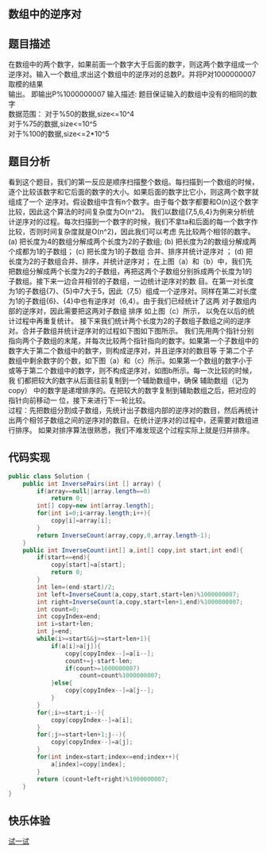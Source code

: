 ## 数组中的逆序对
## 题目描述 
在数组中的两个数字，如果前面一个数字大于后面的数字，则这两个数字组成一个逆序对。输入一个数组,求出这个数组中的逆序对的总数P。并将P对1000000007取模的结果  
输出。 即输出P%1000000007
输入描述:
题目保证输入的数组中没有的相同的数字    
数据范围： 
	对于%50的数据,size<=10^4  
	对于%75的数据,size<=10^5  
	对于%100的数据,size<=2*10^5  
## 题目分析  
看到这个题目，我们的第一反应是顺序扫描整个数组。每扫描到一个数组的时候，逐个比较该数字和它后面的数字的大小。如果后面的数字比它小，则这两个数字就组成了一个
逆序对。假设数组中含有n个数字。由于每个数字都要和O(n)这个数字比较，因此这个算法的时间复杂度为O(n^2)。
我们以数组{7,5,6,4}为例来分析统计逆序对的过程。每次扫描到一个数字的时候，我们不拿ta和后面的每一个数字作比较，否则时间复杂度就是O(n^2)，因此我们可以考虑
先比较两个相邻的数字。
(a) 把长度为4的数组分解成两个长度为2的子数组;
(b) 把长度为2的数组分解成两个成都为1的子数组；
(c) 把长度为1的子数组 合并、排序并统计逆序对 ；
(d) 把长度为2的子数组合并、排序，并统计逆序对；
在上图（a）和（b）中，我们先把数组分解成两个长度为2的子数组，再把这两个子数组分别拆成两个长度为1的子数组。接下来一边合并相邻的子数组，一边统计逆序对的数
目。在第一对长度为1的子数组{7}、{5}中7大于5，因此（7,5）组成一个逆序对。同样在第二对长度为1的子数组{6}、{4}中也有逆序对（6,4）。由于我们已经统计了这两
对子数组内部的逆序对，因此需要把这两对子数组 排序 如上图（c）所示， 以免在以后的统计过程中再重复统计。 接下来我们统计两个长度为2的子数组子数组之间的逆序
对。合并子数组并统计逆序对的过程如下图如下图所示。 
我们先用两个指针分别指向两个子数组的末尾，并每次比较两个指针指向的数字。如果第一个子数组中的数字大于第二个数组中的数字，则构成逆序对，并且逆序对的数目等
于第二个子数组中剩余数字的个数，如下图（a）和（c）所示。如果第一个数组的数字小于或等于第二个数组中的数字，则不构成逆序对，如图b所示。每一次比较的时候，我
们都把较大的数字从后面往前复制到一个辅助数组中，确保 辅助数组（记为copy） 中的数字是递增排序的。在把较大的数字复制到辅助数组之后，把对应的指针向前移动一
位，接下来进行下一轮比较。  
过程：先把数组分割成子数组，先统计出子数组内部的逆序对的数目，然后再统计出两个相邻子数组之间的逆序对的数目。在统计逆序对的过程中，还需要对数组进行排序。
如果对排序算法很熟悉，我们不难发现这个过程实际上就是归并排序。
## 代码实现  
```Java  
public class Solution {
    public int InversePairs(int [] array) {
        if(array==null||array.length==0)
            return 0;
        int[] copy=new int[array.length];
        for(int i=0;i<array.length;i++){
            copy[i]=array[i];
        }
        return InverseCount(array,copy,0,array.length-1);
    }
    public int InverseCount(int[] a,int[] copy,int start,int end){
        if(start==end){
            copy[start]=a[start];
            return 0;
        }
        int len=(end-start)/2;
        int left=InverseCount(a,copy,start,start+len)%1000000007;
        int right=InverseCount(a,copy,start+len+1,end)%1000000007;
        int count=0;
        int copyIndex=end;
        int i=start+len;
        int j=end;
        while(i>=start&&j>=start+len+1){
            if(a[i]>a[j]){
                copy[copyIndex--]=a[i--];
                count+=j-start-len;
                if(count>=1000000007)
                    count=count%1000000007;
            }else{
                copy[copyIndex--]=a[j--];
            }
        }
        for(;i>=start;i--){
            copy[copyIndex--]=a[i];
        }
        for(;j>=start+len+1;j--){
            copy[copyIndex--]=a[j];
        }
        for(int index=start;index<=end;index++){
            a[index]=copy[index];
        }
        return (count+left+right)%1000000007;
    }
}
```
## 快乐体验  
[试一试](https://www.nowcoder.com/practice/96bd6684e04a44eb80e6a68efc0ec6c5?tpId=13&tqId=11188&tPage=2&rp=2&ru=/ta/coding-interviews&qru=/ta/coding-interviews/question-ranking)
